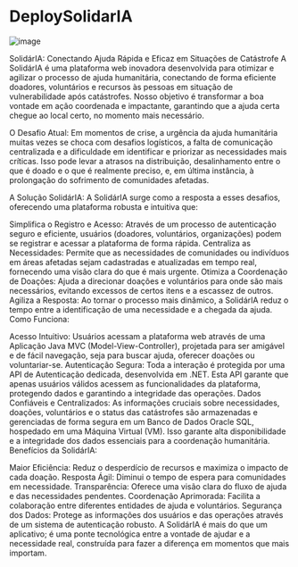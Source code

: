 # DeploySolidarIA


![image](https://github.com/user-attachments/assets/6a584f12-cec3-4380-a967-119f1b1333b6)

SolidárIA: Conectando Ajuda Rápida e Eficaz em Situações de Catástrofe
A SolidárIA é uma plataforma web inovadora desenvolvida para otimizar e agilizar o processo de ajuda humanitária, conectando de forma eficiente doadores, voluntários e recursos às pessoas em situação de vulnerabilidade após catástrofes. Nosso objetivo é transformar a boa vontade em ação coordenada e impactante, garantindo que a ajuda certa chegue ao local certo, no momento mais necessário.

O Desafio Atual:
Em momentos de crise, a urgência da ajuda humanitária muitas vezes se choca com desafios logísticos, a falta de comunicação centralizada e a dificuldade em identificar e priorizar as necessidades mais críticas. Isso pode levar a atrasos na distribuição, desalinhamento entre o que é doado e o que é realmente preciso, e, em última instância, à prolongação do sofrimento de comunidades afetadas.

A Solução SolidárIA:
A SolidárIA surge como a resposta a esses desafios, oferecendo uma plataforma robusta e intuitiva que:

Simplifica o Registro e Acesso: Através de um processo de autenticação seguro e eficiente, usuários (doadores, voluntários, organizações) podem se registrar e acessar a plataforma de forma rápida.
Centraliza as Necessidades: Permite que as necessidades de comunidades ou indivíduos em áreas afetadas sejam cadastradas e atualizadas em tempo real, fornecendo uma visão clara do que é mais urgente.
Otimiza a Coordenação de Doações: Ajuda a direcionar doações e voluntários para onde são mais necessários, evitando excessos de certos itens e a escassez de outros.
Agiliza a Resposta: Ao tornar o processo mais dinâmico, a SolidárIA reduz o tempo entre a identificação de uma necessidade e a chegada da ajuda.
Como Funciona:

Acesso Intuitivo: Usuários acessam a plataforma web através de uma Aplicação Java MVC (Model-View-Controller), projetada para ser amigável e de fácil navegação, seja para buscar ajuda, oferecer doações ou voluntariar-se.
Autenticação Segura: Toda a interação é protegida por uma API de Autenticação dedicada, desenvolvida em .NET. Esta API garante que apenas usuários válidos acessem as funcionalidades da plataforma, protegendo dados e garantindo a integridade das operações.
Dados Confiáveis e Centralizados: As informações cruciais sobre necessidades, doações, voluntários e o status das catástrofes são armazenadas e gerenciadas de forma segura em um Banco de Dados Oracle SQL, hospedado em uma Máquina Virtual (VM). Isso garante alta disponibilidade e a integridade dos dados essenciais para a coordenação humanitária.
Benefícios da SolidárIA:

Maior Eficiência: Reduz o desperdício de recursos e maximiza o impacto de cada doação.
Resposta Ágil: Diminui o tempo de espera para comunidades em necessidade.
Transparência: Oferece uma visão clara do fluxo de ajuda e das necessidades pendentes.
Coordenação Aprimorada: Facilita a colaboração entre diferentes entidades de ajuda e voluntários.
Segurança dos Dados: Protege as informações dos usuários e das operações através de um sistema de autenticação robusto.
A SolidárIA é mais do que um aplicativo; é uma ponte tecnológica entre a vontade de ajudar e a necessidade real, construída para fazer a diferença em momentos que mais importam.
